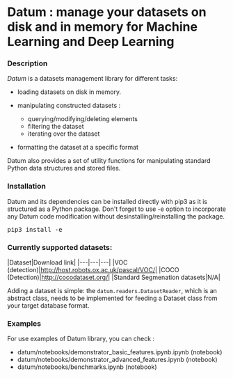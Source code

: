# Datum : manage your datasets on disk and in memory for Machine Learning and Deep Learning

### Description

*Datum* is a datasets management library for different tasks:

* loading datasets on disk in memory.

* manipulating constructed datasets :
  * querying/modifying/deleting elements
  * filtering the dataset
  * iterating over the dataset

* formatting the dataset at a specific format

Datum also provides a set of utility functions for manipulating standard Python data structures and stored files.

### Installation

Datum and its dependencies can be installed directly with pip3 as it is structured as a Python package. Don't forget to use -e option to incorporate any Datum code modification without desinstalling/reinstalling the package.

<pre>
pip3 install -e <path_to_Datum>
</pre>

### Currently supported datasets:

|Dataset|Download link|
|---|---|---|
|VOC (detection)|http://host.robots.ox.ac.uk/pascal/VOC/|
|COCO (Detection)|http://cocodataset.org/|
|Standard Segmenation datasets|N/A|

Adding a dataset is simple: the `datum.readers.DatasetReader`, which is an abstract class, needs to be implemented for feeding a Dataset class from your target database format.

### Examples

For use examples of Datum library, you can check :

* datum/notebooks/demonstrator_basic_features.ipynb.ipynb (notebook)
* datum/notebooks/demonstrator_advanced_features.ipynb (notebook)
* datum/notebooks/benchmarks.ipynb (notebook)
